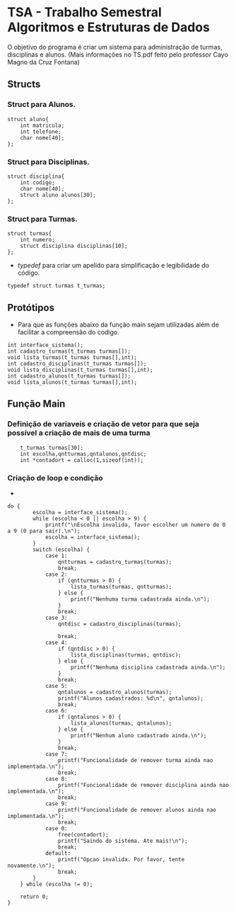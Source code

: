 # TSA - Trabalho Semestral Algoritmos e Estruturas de Dados
O objetivo do programa é criar um sistema para administração de turmas, disciplinas e alunos. (Mais informações no TS.pdf feito pelo professor Cayo Magno da Cruz Fontana)

## Structs
### Struct para Alunos.
```
struct aluno{
    int matricula;
    int telefone;
    char nome[40];
};
```
### Struct para Disciplinas.
```
struct disciplina{
    int codigo;
    char nome[40];
    struct aluno alunos[30];
};
```
### Struct para Turmas.
```
struct turmas{
    int numero;
    struct disciplina disciplinas[10];
};
```
- *typedef* para criar um apelido para simplificação e legibilidade do código. 
```
typedef struct turmas t_turmas;
```
## Protótipos
- Para que as funções abaixo da função main sejam utilizadas além de facilitar a compreensão do codigo.
```
int interface_sistema();
int cadastro_turmas(t_turmas turmas[]);
void lista_turmas(t_turmas turmas[],int);
int cadastro_disciplinas(t_turmas turmas[]);
void lista_disciplinas(t_turmas turmas[],int);
int cadastro_alunos(t_turmas turmas[]);
void lista_alunos(t_turmas turmas[],int);

```

## Função Main
### Definição de variaveis e criação de vetor para que seja possível a criação de mais de uma turma
```
    t_turmas turmas[30];
    int escolha,qntturmas,qntalunos,qntdisc; 
    int *contadort = calloc(1,sizeof(int));
```
### Criação de loop e condição 
-
```
do {
        escolha = interface_sistema(); 
        while (escolha < 0 || escolha > 9) {
            printf("\nEscolha invalida, favor escolher um numero de 0 a 9 (0 para sair).\n");
            escolha = interface_sistema();
        }
        switch (escolha) {
            case 1:
                qntturmas = cadastro_turmas(turmas);
                break;
            case 2:
                if (qntturmas > 0) {
                    lista_turmas(turmas, qntturmas);
                } else {
                    printf("Nenhuma turma cadastrada ainda.\n");
                }
                break;
            case 3:
                qntdisc = cadastro_disciplinas(turmas);
                
                break;
            case 4:
                if (qntdisc > 0) {
                    lista_disciplinas(turmas, qntdisc);
                } else {
                    printf("Nenhuma disciplina cadastrada ainda.\n");
                }
                break;
            case 5:
                qntalunos = cadastro_alunos(turmas);
                printf("Alunos cadastrados: %d\n", qntalunos);
                break;
            case 6:
                if (qntalunos > 0) {
                    lista_alunos(turmas, qntalunos);
                } else {
                    printf("Nenhum aluno cadastrado ainda.\n");
                }
                break;
            case 7:
                printf("Funcionalidade de remover turma ainda nao implementada.\n");
                break;
            case 8:
                printf("Funcionalidade de remover disciplina ainda nao implementada.\n");
                break;
            case 9:
                printf("Funcionalidade de remover alunos ainda nao implementada.\n");
                break;
            case 0:
                free(contadort);
                printf("Saindo do sistema. Ate mais!\n");
                break;
            default:
                printf("Opcao invalida. Por favor, tente novamente.\n");
                break;
        }
    } while (escolha != 0); 

    return 0;
}

```


